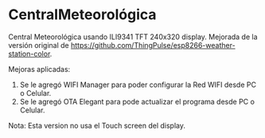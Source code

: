 # CentralMeteorológica
Central Meteorológica usando ILI9341 TFT 240x320 display. Mejorada de la versión original de https://github.com/ThingPulse/esp8266-weather-station-color.


Mejoras aplicadas:
1) Se le agregó WIFI Manager para poder configurar la Red WIFI desde PC o Celular.
2) Se le agregó OTA Elegant para pode actualizar el programa desde PC o Celular.


Nota: Esta version no usa el Touch screen del display.
